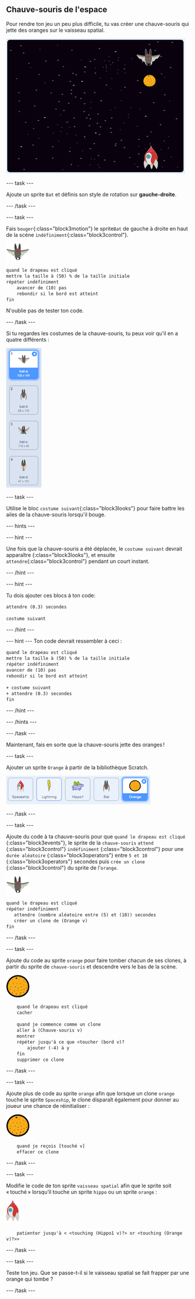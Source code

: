 ## Chauve-souris de l'espace

Pour rendre ton jeu un peu plus difficile, tu vas créer une chauve-souris qui jette des oranges sur le vaisseau spatial.

![une chauve-souris jetant une orange sur le vaisseau spatial](images/bat-oranges.png)

\--- task \---

Ajoute un sprite `Bat` et définis son style de rotation sur **gauche-droite**.

\--- /task \---

\--- task \---

Fais `bouger`{:class="block3motion"} le sprite`Bat` de gauche à droite en haut de la scène `indéfiniment`{:class="block3control"}.

![sprite de chauve-souris](images/bat-sprite.png)

```blocks3
quand le drapeau est cliqué
mettre la taille à (50) % de la taille initiale
répéter indéfiniment
    avancer de (10) pas
    rebondir si le bord est atteint
fin
```

N'oublie pas de tester ton code.

\--- /task \---

Si tu regardes les costumes de la chauve-souris, tu peux voir qu'il en a quatre différents :

![capture d'écran](images/invaders-bat-costume.png)

\--- task \---

Utilise le bloc `costume suivant`{:class="block3looks"} pour faire battre les ailes de la chauve-souris lorsqu'il bouge.

\--- hints \---

\--- hint \---

Une fois que la chauve-souris a été déplacée, le `costume suivant` devrait apparaître {:class="block3looks"}, et ensuite `attendre`{:class="block3control"} pendant un court instant.

\--- /hint \---

\--- hint \---

Tu dois ajouter ces blocs à ton code:

```blocks3
attendre (0.3) secondes

costume suivant
```

\--- /hint \---

\--- hint \--- Ton code devrait ressembler à ceci :

```blocks3
quand le drapeau est cliqué
mettre la taille à (50) % de la taille initiale
répéter indéfiniment
avancer de (10) pas
rebondir si le bord est atteint

+ costume suivant
+ attendre (0.3) secondes
fin
```

\--- /hint \---

\--- /hints \---

\--- /task \---

Maintenant, fais en sorte que la chauve-souris jette des oranges !

\--- task \---

Ajouter un sprite `Orange` à partir de la bibliothèque Scratch.

![capture d'écran](images/invaders-orange.png)

\--- /task \---

\--- task \---

Ajoute du code à ta chauve-souris pour que `quand le drapeau est cliqué` {:class="block3events"}, le sprite de la `chauve-souris` `attend` {:class="block3control"} `indéfiniment` {:class="block3control"} pour une `durée aléatoire` {:class="block3operators"} entre `5 et 10` {:class="block3operators"} secondes puis `crée un clone` {:class="block3control"} du sprite de l'`orange`.

![sprite de chauve-souris](images/bat-sprite.png)

```blocks3
quand le drapeau est cliqué
répéter indéfiniment
   attendre (nombre aléatoire entre (5) et (10)) secondes
   créer un clone de (Orange v)
fin
```

\--- /task \---

\--- task \---

Ajoute du code au sprite `orange` pour faire tomber chacun de ses clones, à partir du sprite de `chauve-souris` et descendre vers le bas de la scène.

![sprite d´orange](images/orange-sprite.png)

```blocks3
    quand le drapeau est cliqué
    cacher

    quand je commence comme un clone
    aller à (Chauve-souris v)
    montrer
    répéter jusqu'à ce que <toucher (bord v)?
        ajouter (-4) à y
    fin
    supprimer ce clone
```

\--- /task \---

\--- task \---

Ajoute plus de code au sprite `orange` afin que lorsque un clone `orange` touche le sprite `Spaceship`, le clone disparaît également pour donner au joueur une chance de réinitialiser :

![sprite d´orange](images/orange-sprite.png)

```blocks3
    quand je reçois [touché v]
    effacer ce clone
```

\--- /task \---

\--- task \---

Modifie le code de ton sprite `vaisseau spatial` afin que le sprite soit « touché » lorsqu’il touche un sprite `hippo` ou un sprite `orange` :

![sprite de roquette](images/rocket-sprite.png)

```blocks3
    patienter jusqu'à < <touching (Hippo1 v)?> or <touching (Orange v)?>>
```

\--- /task \---

\--- task \---

Teste ton jeu. Que se passe-t-il si le vaisseau spatial se fait frapper par une orange qui tombe ?

\--- /task \---